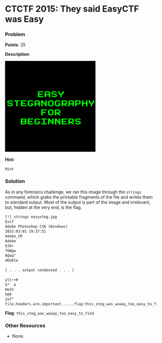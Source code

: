 # CTCTF 2015: They said EasyCTF was Easy

### Problem

**Points**: 25

**Description**: 

![](easysteg.jpg)

**Hint**: 

```
Hint
```

### Solution

As in any forensics challenge, we ran this image through the `strings` command, which grabs the printable fragments of the file and writes them to standard output. Most of the output is part of the image and irrelevant, but, hidden at the very end, is the flag.

```
[!] strings easysteg.jpg 
Exif
Adobe Photoshop CS6 (Windows)
2015:03:01 19:37:51
Adobe_CM
Adobe
b34r
7GWgw
AQaq"
dEU6te

[ . . . output condensed . . . ]

yl}~+#
G*  a
He43
h@4 
}e7^
file.headers.are.important......flag:this_steg_was_waaay_too_easy_to_find
```

**Flag**: `this_steg_was_waaay_too_easy_to_find`

### Other Resources

* None.
